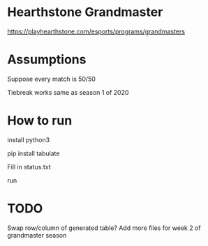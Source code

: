# Hearthstone Grandmaster
https://playhearthstone.com/esports/programs/grandmasters

# Assumptions
Suppose every match is 50/50

Tiebreak works same as season 1 of 2020

# How to run
install python3

pip install tabulate

Fill in status.txt

run

# TODO
Swap row/column of generated table?
Add more files for week 2 of grandmaster season
